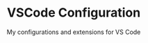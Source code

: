 <div align="center">
  <h1>VSCode Configuration</h1>
  <p>My configurations and extensions for VS Code</p>
</div>
